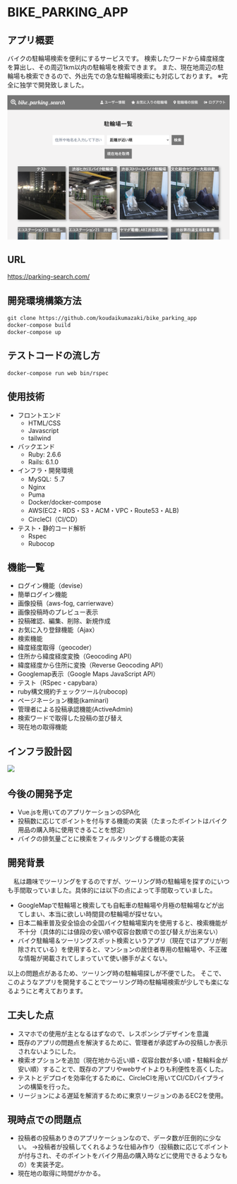 # BIKE_PARKING_APP

## アプリ概要
バイクの駐輪場検索を便利にするサービスです。
検索したワードから緯度経度を算出し、その周辺1km以内の駐輪場を検索できます。
また、現在地周辺の駐輪場も検索できるので、外出先での急な駐輪場検索にも対応しております。
※完全に独学で開発致しました。

<img src="/README_images/screen_shot.png">

## URL 
https://parking-search.com/

## 開発環境構築方法

```
git clone https://github.com/koudaikumazaki/bike_parking_app
docker-compose build
docker-compose up
```

## テストコードの流し方

```
docker-compose run web bin/rspec
```

## 使用技術
- フロントエンド
  - HTML/CSS
  - Javascript
  - tailwind
- バックエンド
  - Ruby: 2.6.6
  - Rails: 6.1.0
- インフラ・開発環境
  - MySQL: ５.7
  - Nginx
  - Puma
  - Docker/docker-compose
  - AWS(EC2・RDS・S3・ACM・VPC・Route53・ALB)
  - CircleCI（CI/CD）
- テスト・静的コード解析
  - Rspec
  - Rubocop

## 機能一覧
- ログイン機能（devise）
- 簡単ログイン機能
- 画像投稿（aws-fog, carrierwave）
- 画像投稿時のプレビュー表示
- 投稿確認、編集、削除、新規作成
- お気に入り登録機能（Ajax）
- 検索機能
- 緯度経度取得（geocoder）
- 住所から緯度経度変換（Geocoding API）
- 緯度経度から住所に変換（Reverse Geocoding API）
- Googlemap表示（Google Maps JavaScript API）
- テスト（RSpec・capybara）
- ruby構文規約チェックツール(rubocop)
- ページネーション機能(kaminari)
- 管理者による投稿承認機能(ActiveAdmin)
- 検索ワードで取得した投稿の並び替え
- 現在地の取得機能

## インフラ設計図
<img src= '/README/infra.png' >

## 今後の開発予定
- Vue.jsを用いてのアプリケーションのSPA化
- 投稿数に応じてポイントを付与する機能の実装（たまったポイントはバイク用品の購入時に使用できることを想定）
- バイクの排気量ごとに検索をフィルタリングする機能の実装


## 開発背景
　私は趣味でツーリングをするのですが、ツーリング時の駐輪場を探すのにいつも手間取っていました。具体的には以下の点によって手間取っていました。

- GoogleMapで駐輪場と検索しても自転車の駐輪場や月極の駐輪場などが出てしまい、本当に欲しい時間貸の駐輪場が探せない。
- 日本二輪車普及安全協会の全国バイク駐輪場案内を使用すると、検索機能が不十分（具体的には値段の安い順や収容台数順での並び替えが出来ない）
- バイク駐輪場＆ツーリングスポット検索というアプリ（現在ではアプリが削除されている）を使用すると、マンションの居住者専用の駐輪場や、不正確な情報が掲載されてしまっていて使い勝手がよくない。

以上の問題点があるため、ツーリング時の駐輪場探しが不便でした。
そこで、このようなアプリを開発することでツーリング時の駐輪場検索が少しでも楽になるようにと考えております。

## 工夫した点
- スマホでの使用が主となるはずなので、レスポンシブデザインを意識
- 既存のアプリの問題点を解決するために、管理者が承認ずみの投稿しか表示されないようにした。
- 検索オプションを追加（現在地から近い順・収容台数が多い順・駐輪料金が安い順）することで、既存のアプリやwebサイトよりも利便性を高くした。
- テストとデプロイを効率化するために、CircleCIを用いてCI/CDパイプラインの構築を行った。
- リージョンによる遅延を解消するために東京リージョンのあるEC2を使用。

## 現時点での問題点
- 投稿者の投稿ありきのアプリケーションなので、データ数が圧倒的に少ない。
→投稿者が投稿してくれるような仕組み作り（投稿数に応じてポイントが付与され、そのポイントをバイク用品の購入時などに使用できるようなもの）を実装予定。 
- 現在地の取得に時間がかかる。
